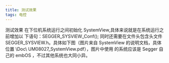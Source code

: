 ```yaml
---
title: 测试效果
tags: 电控
---
```

测试效果
在下位机系统运行之间初始化 SystemView,具体来说就是在系统运行之前增加以 下语句：SEGGER_SYSVIEW_Conf(); 
同时还需要在文件头包含头文件SEGGER_SYSVIEW.h。具体如下图（图片来自 SystemView 的说明文档，具体位置 \Doc\ UM08027_SystemView.pdf），图片中使用 的系统应该是 Segger 自己的 embOS ，不过其他系统也大同小异。  
